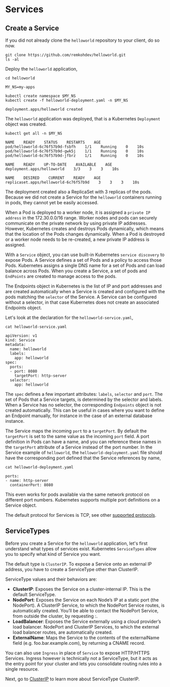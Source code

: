 # Services

## Create a Service

If you did not already clone the `helloworld` repository to your client, do so now. 

```
git clone https://github.com/remkohdev/helloworld.git
ls -al
```

Deploy the `helloworld` application,

```
cd helloworld

MY_NS=my-apps

kubectl create namespace $MY_NS
kubectl create -f helloworld-deployment.yaml -n $MY_NS

deployment.apps/helloworld created
```

The `helloworld` application was deployed, that is a Kubernetes `Deployment` object was created. 

```
kubectl get all -n $MY_NS

NAME    READY    STATUS    RESTARTS    AGE
pod/helloworld-6c76f57b9d-fsbfh    1/1    Running    0    10s
pod/helloworld-6c76f57b9d-gwk5j    1/1    Running    0    10s
pod/helloworld-6c76f57b9d-jfbrz    1/1    Running    0    10s

NAME    READY    UP-TO-DATE    AVAILABLE    AGE
deployment.apps/helloworld    3/3    3    3    10s

NAME    DESIRED    CURRENT    READY    AGE
replicaset.apps/helloworld-6c76f57b9d    3    3    3    10s
```

The deployment created also a ReplicaSet with 3 replicas of the pods. Because we did not create a Service for the `helloworld` containers running in pods, they cannot yet be easily accessed. 

When a Pod is deployed to a worker node, it is assigned a `private IP address` in the 172.30.0.0/16 range. Worker nodes and pods can securely communicate on the private network by using private IP addresses. However, Kubernetes creates and destroys Pods dynamically, which means that the location of the Pods changes dynamically. When a Pod is destroyed or a worker node needs to be re-created, a new private IP address is assigned.

With a `Service` object, you can use built-in Kubernetes `service discovery` to expose Pods. A Service defines a set of Pods and a policy to access those Pods. Kubernetes assigns a single DNS name for a set of Pods and can load balance across Pods. When you create a Service, a set of pods and `EndPoints` are created to manage access to the pods.

The Endpoints object in Kubernetes is the list of IP and port addresses and are created automatically when a Service is created and configured with the pods matching the `selector` of the Service. A Service can be configured without a selector, in that case Kubernetes does not create an associated Endpoints object.

Let's look at the declaration for the `helloworld-service.yaml`,

```
cat helloworld-service.yaml

apiVersion: v1
kind: Service
metadata:
  name: helloworld
  labels:
    app: helloworld
spec:
  ports:
  - port: 8080
    targetPort: http-server
  selector:
    app: helloworld
```

The `spec` defines a few important attributes: `labels`, `selector` and `port`. The set of Pods that a Service targets, is determined by the selector and labels. When a Service has no selector, the corresponding `Endpoints` object is not created automatically. This can be useful in cases where you want to define an Endpoint manually, for instance in the case of an external database instance.

The Service maps the incoming `port` to a `targetPort`. By default the `targetPort` is set to the same value as the incoming `port` field. A port definition in Pods can have a name, and you can reference these names in the `targetPort` attribute of a Service instead of the port number. In the Service example of `helloworld`, the `helloworld-deployment.yaml` file should have the corresponding port defined that the Service references by name,

```
cat helloworld-deployment.yaml

ports:
- name: http-server
  containerPort: 8080
```

This even works for pods available via the same network protocol on different port numbers. Kubernetes supports multiple port definitions on a Service object. 

The default protocol for Services is TCP, see other [supported protocols](https://kubernetes.io/docs/concepts/services-networking/service/#protocol-support). 

## ServiceTypes

Before you create a Service for the `helloworld` application, let's first understand what types of services exist. Kubernetes `ServiceTypes` allow you to specify what kind of Service you want. 

The default type is `ClusterIP`. To expose a Service onto an external IP address, you have to create a ServiceType other than ClusterIP.

ServiceType values and their behaviors are:

- **ClusterIP**: Exposes the Service on a cluster-internal IP. This is the default ServiceType.
- **NodePort**: Exposes the Service on each Node’s IP at a static port (the NodePort). A ClusterIP Service, to which the NodePort Service routes, is automatically created. You’ll be able to contact the NodePort Service, from outside the cluster, by requesting <NodeIP>:<NodePort>.
- **LoadBalancer**: Exposes the Service externally using a cloud provider’s load balancer. NodePort and ClusterIP Services, to which the external load balancer routes, are automatically created.
- **ExternalName**: Maps the Service to the contents of the externalName field (e.g. foo.bar.example.com), by returning a CNAME record.

You can also use `Ingress` in place of `Service` to expose HTTP/HTTPS Services. Ingress however is technically not a ServiceType, but it acts as the entry point for your cluster and lets you consolidate routing rules into a single resource.

Next, go to [ClusterIP](clusterip.md) to learn more about ServiceType ClusterIP.